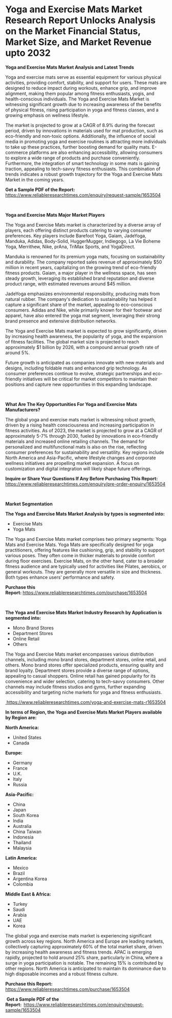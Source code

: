 <p><h1>Yoga and Exercise Mats Market Research Report Unlocks Analysis on the Market Financial Status, Market Size, and Market Revenue upto 2032</h1></p><p><strong>Yoga and Exercise Mats Market Analysis and Latest Trends</strong></p>
<p><p>Yoga and exercise mats serve as essential equipment for various physical activities, providing comfort, stability, and support for users. These mats are designed to reduce impact during workouts, enhance grip, and improve alignment, making them popular among fitness enthusiasts, yogis, and health-conscious individuals. The Yoga and Exercise Mats Market is witnessing significant growth due to increasing awareness of the benefits of physical fitness, rising participation in yoga and fitness classes, and a growing emphasis on wellness lifestyle.</p><p>The market is projected to grow at a CAGR of 8.9% during the forecast period, driven by innovations in materials used for mat production, such as eco-friendly and non-toxic options. Additionally, the influence of social media in promoting yoga and exercise routines is attracting more individuals to take up these practices, further boosting demand for quality mats. E-commerce platforms are also enhancing accessibility, allowing consumers to explore a wide range of products and purchase conveniently. Furthermore, the integration of smart technology in some mats is gaining traction, appealing to tech-savvy fitness enthusiasts. This combination of trends indicates a robust growth trajectory for the Yoga and Exercise Mats Market in the coming years.</p></p>
<p><strong>Get a Sample PDF of the Report:&nbsp;</strong> <a href="https://www.reliableresearchtimes.com/enquiry/request-sample/1653504?utm_campaign=3103&utm_medium=2&utm_source=Github&utm_content=ia&utm_term=16042025&utm_id=yoga-and-exercise-mats">https://www.reliableresearchtimes.com/enquiry/request-sample/1653504</a></p>
<p>&nbsp;</p>
<p><strong>Yoga and Exercise Mats Major Market Players</strong></p>
<p><p>The Yoga and Exercise Mats market is characterized by a diverse array of players, each offering distinct products catering to varying consumer preferences. Key players include Barefoot Yoga, Gaiam, JadeYoga, Manduka, Adidas, Body-Solid, HuggerMugger, Indiegogo, La Vie Boheme Yoga, Merrithew, Nike, prAna, TriMax Sports, and YogaDirect.</p><p>Manduka is renowned for its premium yoga mats, focusing on sustainability and durability. The company reported sales revenue of approximately $50 million in recent years, capitalizing on the growing trend of eco-friendly fitness products. Gaiam, a major player in the wellness space, has seen steady growth, leveraging its established brand reputation and diverse product range, with estimated revenues around $45 million.</p><p>JadeYoga emphasizes environmental responsibility, producing mats from natural rubber. The company's dedication to sustainability has helped it capture a significant share of the market, appealing to eco-conscious consumers. Adidas and Nike, while primarily known for their footwear and apparel, have also entered the yoga mat segment, leveraging their strong brand presence and extensive distribution networks.</p><p>The Yoga and Exercise Mats market is expected to grow significantly, driven by increasing health awareness, the popularity of yoga, and the expansion of fitness facilities. The global market size is projected to reach approximately $1 billion by 2026, with a compound annual growth rate of around 5%.</p><p>Future growth is anticipated as companies innovate with new materials and designs, including foldable mats and enhanced grip technology. As consumer preferences continue to evolve, strategic partnerships and eco-friendly initiatives will be critical for market competitors to maintain their positions and capture new opportunities in this expanding landscape.</p></p>
<p>&nbsp;</p>
<p><strong>What Are The Key Opportunities For Yoga and Exercise Mats Manufacturers?</strong></p>
<p><p>The global yoga and exercise mats market is witnessing robust growth, driven by a rising health consciousness and increasing participation in fitness activities. As of 2023, the market is projected to grow at a CAGR of approximately 5-7% through 2030, fueled by innovations in eco-friendly materials and increased online retailing channels. The demand for personalized and multifunctional mats is also on the rise, reflecting consumer preferences for sustainability and versatility. Key regions include North America and Asia-Pacific, where lifestyle changes and corporate wellness initiatives are propelling market expansion. A focus on customization and digital integration will likely shape future offerings.</p></p>
<p><strong>Inquire or Share Your Questions If Any Before Purchasing This Report:</strong> <a href="https://www.reliableresearchtimes.com/enquiry/pre-order-enquiry/1653504?utm_campaign=3103&utm_medium=2&utm_source=Github&utm_content=ia&utm_term=16042025&utm_id=yoga-and-exercise-mats">https://www.reliableresearchtimes.com/enquiry/pre-order-enquiry/1653504</a></p>
<p>&nbsp;</p>
<p><strong>Market Segmentation</strong></p>
<p><strong>The Yoga and Exercise Mats Market Analysis by types is segmented into:</strong></p>
<p><ul><li>Exercise Mats</li><li>Yoga Mats</li></ul></p>
<p><p>The Yoga and Exercise Mats market comprises two primary segments: Yoga Mats and Exercise Mats. Yoga Mats are specifically designed for yoga practitioners, offering features like cushioning, grip, and stability to support various poses. They often come in thicker materials to provide comfort during floor exercises. Exercise Mats, on the other hand, cater to a broader fitness audience and are typically used for activities like Pilates, aerobics, or general workouts. They are generally more versatile in size and thickness. Both types enhance users’ performance and safety.</p></p>
<p><strong>Purchase this Report:&nbsp;</strong><a href="https://www.reliableresearchtimes.com/purchase/1653504?utm_campaign=3103&utm_medium=2&utm_source=Github&utm_content=ia&utm_term=16042025&utm_id=yoga-and-exercise-mats">https://www.reliableresearchtimes.com/purchase/1653504</a></p>
<p>&nbsp;</p>
<p><strong>The Yoga and Exercise Mats Market Industry Research by Application is segmented into:</strong></p>
<p><ul><li>Mono Brand Stores</li><li>Department Stores</li><li>Online Retail</li><li>Others</li></ul></p>
<p><p>The Yoga and Exercise Mats market encompasses various distribution channels, including mono brand stores, department stores, online retail, and others. Mono brand stores offer specialized products, ensuring quality and brand loyalty. Department stores provide a diverse range of options, appealing to casual shoppers. Online retail has gained popularity for its convenience and wider selection, catering to tech-savvy consumers. Other channels may include fitness studios and gyms, further expanding accessibility and targeting niche markets for yoga and fitness enthusiasts.</p></p>
<p><a href="https://www.reliableresearchtimes.com/yoga-and-exercise-mats-r1653504?utm_campaign=3103&utm_medium=2&utm_source=Github&utm_content=ia&utm_term=16042025&utm_id=yoga-and-exercise-mats">&nbsp;https://www.reliableresearchtimes.com/yoga-and-exercise-mats-r1653504</a></p>
<p><strong>In terms of Region, the Yoga and Exercise Mats Market Players available by Region are:</strong></p>
<p>
    <p> <strong> North America: </strong>
        <ul>
            <li>United States</li>
            <li>Canada</li>
        </ul>
        </p> 
    <p> <strong> Europe: </strong>
        <ul>
            <li>Germany</li>
            <li>France</li>
            <li>U.K.</li>
            <li>Italy</li>
            <li>Russia</li>
        </ul>
        </p> 
    <p> <strong> Asia-Pacific: </strong>
        <ul>
            <li>China</li>
            <li>Japan</li>
            <li>South Korea</li>
            <li>India</li>
            <li>Australia</li>
            <li>China Taiwan</li>
            <li>Indonesia</li>
            <li>Thailand</li>
            <li>Malaysia</li>
        </ul>
        </p> 
    <p> <strong> Latin America: </strong>
        <ul>
            <li>Mexico</li>
            <li>Brazil</li>
            <li>Argentina Korea</li>
            <li>Colombia</li>
        </ul>
        </p> 
    <p> <strong> Middle East & Africa: </strong>
        <ul>
            <li>Turkey</li>
            <li>Saudi</li>
            <li>Arabia</li>
            <li>UAE</li>
            <li>Korea</li>
        </ul>
    </p>
    </p>
<p><p>The global yoga and exercise mats market is experiencing significant growth across key regions. North America and Europe are leading markets, collectively capturing approximately 60% of the total market share, driven by increasing health awareness and fitness trends. APAC is emerging rapidly, projected to hold around 25% share, particularly in China, where a surge in yoga participation is notable. The remaining 15% is contributed by other regions. North America is anticipated to maintain its dominance due to high disposable incomes and a robust fitness culture.</p></p>
<p><strong>Purchase this Report: </strong><a href="https://www.reliableresearchtimes.com/purchase/1653504?utm_campaign=3103&utm_medium=2&utm_source=Github&utm_content=ia&utm_term=16042025&utm_id=yoga-and-exercise-mats">https://www.reliableresearchtimes.com/purchase/1653504</a></p>
<p>&nbsp;<strong>Get a Sample PDF of the Report:&nbsp;&nbsp;</strong><a href="https://www.reliableresearchtimes.com/enquiry/request-sample/1653504?utm_campaign=3103&utm_medium=2&utm_source=Github&utm_content=ia&utm_term=16042025&utm_id=yoga-and-exercise-mats">https://www.reliableresearchtimes.com/enquiry/request-sample/1653504</a></p>
<p><strong></strong></p>
<p><p></p><p></p><p></p></p>